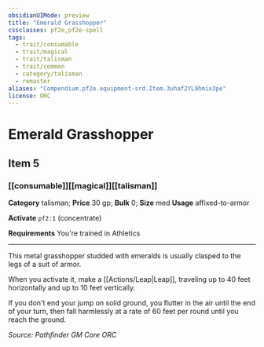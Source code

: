 ```yaml
---
obsidianUIMode: preview
title: "Emerald Grasshopper"
cssclasses: pf2e,pf2e-spell
tags:
  - trait/consumable
  - trait/magical
  - trait/talisman
  - trait/common
  - category/talisman
  - remaster
aliases: "Compendium.pf2e.equipment-srd.Item.3uhaf2YL9hmix3pe"
license: ORC
---
```

# Emerald Grasshopper
## Item 5
### [[consumable]][[magical]][[talisman]]

**Category** talisman; 
**Price** 30 gp; 
**Bulk** 0; **Size** med
**Usage** affixed-to-armor

**Activate** `pf2:1` (concentrate)

**Requirements** You're trained in Athletics

* * *

This metal grasshopper studded with emeralds is usually clasped to the legs of a suit of armor.

When you activate it, make a [[Actions/Leap|Leap]], traveling up to 40 feet horizontally and up to 10 feet vertically.

If you don't end your jump on solid ground, you flutter in the air until the end of your turn, then fall harmlessly at a rate of 60 feet per round until you reach the ground.

*Source: Pathfinder GM Core*
*ORC*